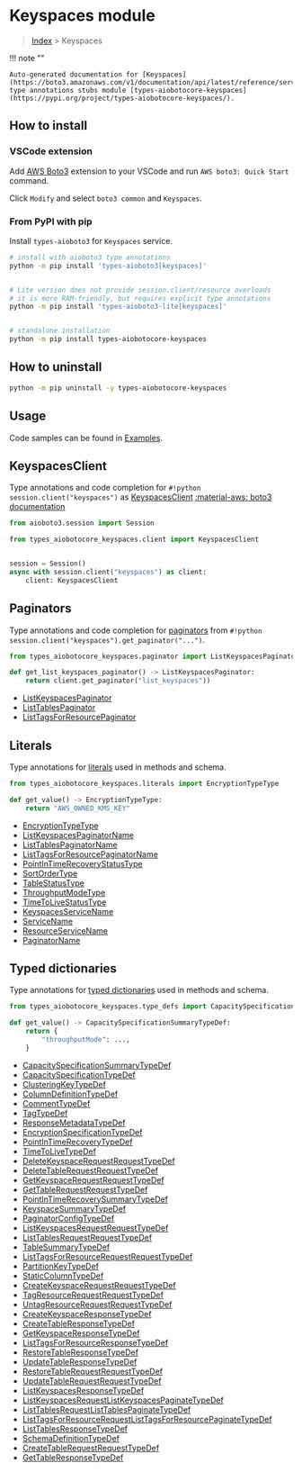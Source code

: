 # Keyspaces module

> [Index](../README.md) > Keyspaces


!!! note ""

    Auto-generated documentation for [Keyspaces](https://boto3.amazonaws.com/v1/documentation/api/latest/reference/services/keyspaces.html#Keyspaces)
    type annotations stubs module [types-aiobotocore-keyspaces](https://pypi.org/project/types-aiobotocore-keyspaces/).

## How to install

### VSCode extension

Add [AWS Boto3](https://marketplace.visualstudio.com/items?itemName=Boto3typed.boto3-ide)
extension to your VSCode and run `AWS boto3: Quick Start` command.

Click `Modify` and select `boto3 common` and `Keyspaces`.

### From PyPI with pip

Install `types-aioboto3` for `Keyspaces` service.

```bash
# install with aioboto3 type annotations
python -m pip install 'types-aioboto3[keyspaces]'


# Lite version does not provide session.client/resource overloads
# it is more RAM-friendly, but requires explicit type annotations
python -m pip install 'types-aioboto3-lite[keyspaces]'


# standalone installation
python -m pip install types-aiobotocore-keyspaces
```



## How to uninstall

```bash
python -m pip uninstall -y types-aiobotocore-keyspaces
```

## Usage

Code samples can be found in [Examples](./usage.md).

## KeyspacesClient

Type annotations and code completion for  `#!python session.client("keyspaces")` as [KeyspacesClient](./client.md)
[:material-aws: boto3 documentation](https://boto3.amazonaws.com/v1/documentation/api/latest/reference/services/keyspaces.html#Keyspaces.Client)

```python title="Usage example"
from aioboto3.session import Session

from types_aiobotocore_keyspaces.client import KeyspacesClient


session = Session()
async with session.client("keyspaces") as client:
    client: KeyspacesClient
```


## Paginators

Type annotations and code completion for
[paginators](./paginators.md)
from `#!python session.client("keyspaces").get_paginator("...")`.

```python title="Usage example"
from types_aiobotocore_keyspaces.paginator import ListKeyspacesPaginator

def get_list_keyspaces_paginator() -> ListKeyspacesPaginator:
    return client.get_paginator("list_keyspaces"))
```

- [ListKeyspacesPaginator](./paginators.md#listkeyspacespaginator)
- [ListTablesPaginator](./paginators.md#listtablespaginator)
- [ListTagsForResourcePaginator](./paginators.md#listtagsforresourcepaginator)








## Literals

Type annotations for [literals](./literals.md) used in methods and schema.

```python title="Usage example"
from types_aiobotocore_keyspaces.literals import EncryptionTypeType

def get_value() -> EncryptionTypeType:
    return "AWS_OWNED_KMS_KEY"
```

- [EncryptionTypeType](./literals.md#encryptiontypetype)
- [ListKeyspacesPaginatorName](./literals.md#listkeyspacespaginatorname)
- [ListTablesPaginatorName](./literals.md#listtablespaginatorname)
- [ListTagsForResourcePaginatorName](./literals.md#listtagsforresourcepaginatorname)
- [PointInTimeRecoveryStatusType](./literals.md#pointintimerecoverystatustype)
- [SortOrderType](./literals.md#sortordertype)
- [TableStatusType](./literals.md#tablestatustype)
- [ThroughputModeType](./literals.md#throughputmodetype)
- [TimeToLiveStatusType](./literals.md#timetolivestatustype)
- [KeyspacesServiceName](./literals.md#keyspacesservicename)
- [ServiceName](./literals.md#servicename)
- [ResourceServiceName](./literals.md#resourceservicename)
- [PaginatorName](./literals.md#paginatorname)




## Typed dictionaries

Type annotations for [typed dictionaries](./type_defs.md) used in methods and schema.

```python title="Usage example"
from types_aiobotocore_keyspaces.type_defs import CapacitySpecificationSummaryTypeDef

def get_value() -> CapacitySpecificationSummaryTypeDef:
    return {
        "throughputMode": ...,
    }
```

- [CapacitySpecificationSummaryTypeDef](./type_defs.md#capacityspecificationsummarytypedef)
- [CapacitySpecificationTypeDef](./type_defs.md#capacityspecificationtypedef)
- [ClusteringKeyTypeDef](./type_defs.md#clusteringkeytypedef)
- [ColumnDefinitionTypeDef](./type_defs.md#columndefinitiontypedef)
- [CommentTypeDef](./type_defs.md#commenttypedef)
- [TagTypeDef](./type_defs.md#tagtypedef)
- [ResponseMetadataTypeDef](./type_defs.md#responsemetadatatypedef)
- [EncryptionSpecificationTypeDef](./type_defs.md#encryptionspecificationtypedef)
- [PointInTimeRecoveryTypeDef](./type_defs.md#pointintimerecoverytypedef)
- [TimeToLiveTypeDef](./type_defs.md#timetolivetypedef)
- [DeleteKeyspaceRequestRequestTypeDef](./type_defs.md#deletekeyspacerequestrequesttypedef)
- [DeleteTableRequestRequestTypeDef](./type_defs.md#deletetablerequestrequesttypedef)
- [GetKeyspaceRequestRequestTypeDef](./type_defs.md#getkeyspacerequestrequesttypedef)
- [GetTableRequestRequestTypeDef](./type_defs.md#gettablerequestrequesttypedef)
- [PointInTimeRecoverySummaryTypeDef](./type_defs.md#pointintimerecoverysummarytypedef)
- [KeyspaceSummaryTypeDef](./type_defs.md#keyspacesummarytypedef)
- [PaginatorConfigTypeDef](./type_defs.md#paginatorconfigtypedef)
- [ListKeyspacesRequestRequestTypeDef](./type_defs.md#listkeyspacesrequestrequesttypedef)
- [ListTablesRequestRequestTypeDef](./type_defs.md#listtablesrequestrequesttypedef)
- [TableSummaryTypeDef](./type_defs.md#tablesummarytypedef)
- [ListTagsForResourceRequestRequestTypeDef](./type_defs.md#listtagsforresourcerequestrequesttypedef)
- [PartitionKeyTypeDef](./type_defs.md#partitionkeytypedef)
- [StaticColumnTypeDef](./type_defs.md#staticcolumntypedef)
- [CreateKeyspaceRequestRequestTypeDef](./type_defs.md#createkeyspacerequestrequesttypedef)
- [TagResourceRequestRequestTypeDef](./type_defs.md#tagresourcerequestrequesttypedef)
- [UntagResourceRequestRequestTypeDef](./type_defs.md#untagresourcerequestrequesttypedef)
- [CreateKeyspaceResponseTypeDef](./type_defs.md#createkeyspaceresponsetypedef)
- [CreateTableResponseTypeDef](./type_defs.md#createtableresponsetypedef)
- [GetKeyspaceResponseTypeDef](./type_defs.md#getkeyspaceresponsetypedef)
- [ListTagsForResourceResponseTypeDef](./type_defs.md#listtagsforresourceresponsetypedef)
- [RestoreTableResponseTypeDef](./type_defs.md#restoretableresponsetypedef)
- [UpdateTableResponseTypeDef](./type_defs.md#updatetableresponsetypedef)
- [RestoreTableRequestRequestTypeDef](./type_defs.md#restoretablerequestrequesttypedef)
- [UpdateTableRequestRequestTypeDef](./type_defs.md#updatetablerequestrequesttypedef)
- [ListKeyspacesResponseTypeDef](./type_defs.md#listkeyspacesresponsetypedef)
- [ListKeyspacesRequestListKeyspacesPaginateTypeDef](./type_defs.md#listkeyspacesrequestlistkeyspacespaginatetypedef)
- [ListTablesRequestListTablesPaginateTypeDef](./type_defs.md#listtablesrequestlisttablespaginatetypedef)
- [ListTagsForResourceRequestListTagsForResourcePaginateTypeDef](./type_defs.md#listtagsforresourcerequestlisttagsforresourcepaginatetypedef)
- [ListTablesResponseTypeDef](./type_defs.md#listtablesresponsetypedef)
- [SchemaDefinitionTypeDef](./type_defs.md#schemadefinitiontypedef)
- [CreateTableRequestRequestTypeDef](./type_defs.md#createtablerequestrequesttypedef)
- [GetTableResponseTypeDef](./type_defs.md#gettableresponsetypedef)

